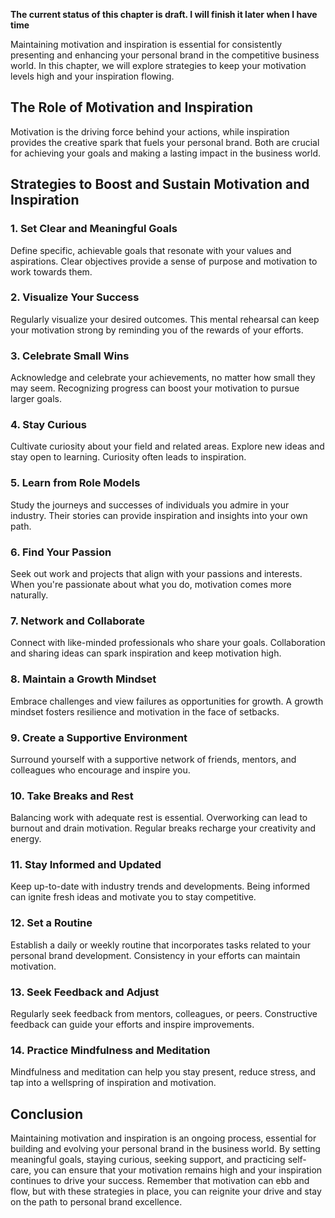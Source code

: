 **The current status of this chapter is draft. I will finish it later when I have time**

Maintaining motivation and inspiration is essential for consistently presenting and enhancing your personal brand in the competitive business world. In this chapter, we will explore strategies to keep your motivation levels high and your inspiration flowing.

The Role of Motivation and Inspiration
--------------------------------------

Motivation is the driving force behind your actions, while inspiration provides the creative spark that fuels your personal brand. Both are crucial for achieving your goals and making a lasting impact in the business world.

Strategies to Boost and Sustain Motivation and Inspiration
----------------------------------------------------------

### 1. **Set Clear and Meaningful Goals**

Define specific, achievable goals that resonate with your values and aspirations. Clear objectives provide a sense of purpose and motivation to work towards them.

### 2. **Visualize Your Success**

Regularly visualize your desired outcomes. This mental rehearsal can keep your motivation strong by reminding you of the rewards of your efforts.

### 3. **Celebrate Small Wins**

Acknowledge and celebrate your achievements, no matter how small they may seem. Recognizing progress can boost your motivation to pursue larger goals.

### 4. **Stay Curious**

Cultivate curiosity about your field and related areas. Explore new ideas and stay open to learning. Curiosity often leads to inspiration.

### 5. **Learn from Role Models**

Study the journeys and successes of individuals you admire in your industry. Their stories can provide inspiration and insights into your own path.

### 6. **Find Your Passion**

Seek out work and projects that align with your passions and interests. When you're passionate about what you do, motivation comes more naturally.

### 7. **Network and Collaborate**

Connect with like-minded professionals who share your goals. Collaboration and sharing ideas can spark inspiration and keep motivation high.

### 8. **Maintain a Growth Mindset**

Embrace challenges and view failures as opportunities for growth. A growth mindset fosters resilience and motivation in the face of setbacks.

### 9. **Create a Supportive Environment**

Surround yourself with a supportive network of friends, mentors, and colleagues who encourage and inspire you.

### 10. **Take Breaks and Rest**

Balancing work with adequate rest is essential. Overworking can lead to burnout and drain motivation. Regular breaks recharge your creativity and energy.

### 11. **Stay Informed and Updated**

Keep up-to-date with industry trends and developments. Being informed can ignite fresh ideas and motivate you to stay competitive.

### 12. **Set a Routine**

Establish a daily or weekly routine that incorporates tasks related to your personal brand development. Consistency in your efforts can maintain motivation.

### 13. **Seek Feedback and Adjust**

Regularly seek feedback from mentors, colleagues, or peers. Constructive feedback can guide your efforts and inspire improvements.

### 14. **Practice Mindfulness and Meditation**

Mindfulness and meditation can help you stay present, reduce stress, and tap into a wellspring of inspiration and motivation.

Conclusion
----------

Maintaining motivation and inspiration is an ongoing process, essential for building and evolving your personal brand in the business world. By setting meaningful goals, staying curious, seeking support, and practicing self-care, you can ensure that your motivation remains high and your inspiration continues to drive your success. Remember that motivation can ebb and flow, but with these strategies in place, you can reignite your drive and stay on the path to personal brand excellence.
